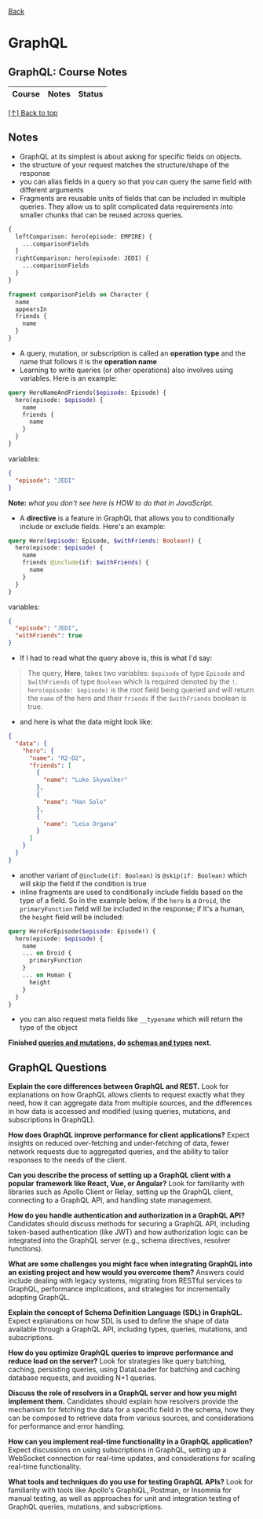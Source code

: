 [Back](https://github.com/coolinmc6/front-end-dev#front-end-development)
<a name="top"></a>

# GraphQL

## GraphQL: Course Notes

<table>
  <thead>
    <tr>
      <th>Course</th>
      <th>Notes</th>
      <th>Status</th>
    </tr>
  <thead>
  <tbody>
    <!-- <tr>
      <td><a href="https://frontendmasters.com/courses/testing-practices-principles/">JavaScript Testing Practices and Principles</a></td>
      <td><a href="https://github.com/coolinmc6/front-end-dev/blob/master/jest/fem-testing-practices-principles.md">Notes</a></td>
      <td><strong>Complete</strong></td>
    </tr> -->
  </tbody>
</table>

[[↑] Back to top](#top)

## Notes

- GraphQL at its simplest is about asking for specific fields on objects.
- the structure of your request matches the structure/shape of the response
- you can alias fields in a query so that you can query the same field with
different arguments
- Fragments are reusable units of fields that can be included in multiple
queries. They allow us to split complicated data requirements into smaller
chunks that can be reused across queries.

```graphql
{
  leftComparison: hero(episode: EMPIRE) {
    ...comparisonFields
  }
  rightComparison: hero(episode: JEDI) {
    ...comparisonFields
  }
}

fragment comparisonFields on Character {
  name
  appearsIn
  friends {
    name
  }
}
```

- A query, mutation, or subscription is called an **operation type** and the name that follows
it is the **operation name**
- Learning to write queries (or other operations) also involves using variables. Here is
an example:

```graphql
query HeroNameAndFriends($episode: Episode) {
  hero(episode: $episode) {
    name
    friends {
      name
    }
  }
}
```
variables:
```json
{
  "episode": "JEDI"
}
```
**Note:** _what you don't see here is HOW to do that in JavaScript._
- A **directive** is a feature in GraphQL that allows you to conditionally include or exclude
fields. Here's an example:

```graphql
query Hero($episode: Episode, $withFriends: Boolean!) {
  hero(episode: $episode) {
    name
    friends @include(if: $withFriends) {
      name
    }
  }
}
```
variables:
```json
{
  "episode": "JEDI",
  "withFriends": true
}
```
- If I had to read what the query above is, this is what I'd say:
> The query, **Hero**, takes two variables: `$episode` of type `Episode` and `$withFriends` of type
`Boolean` which is required denoted by the `!`. `hero(episode: $episode)` is the root field being
queried and will return the `name` of the hero and their `friends` if the `$withFriends` boolean
is true.
- and here is what the data might look like:
```json
{
  "data": {
    "hero": {
      "name": "R2-D2",
      "friends": [
        {
          "name": "Luke Skywalker"
        },
        {
          "name": "Han Solo"
        },
        {
          "name": "Leia Organa"
        }
      ]
    }
  }
}
```
- another variant of `@include(if: Boolean)` is `@skip(if: Boolean)` which will skip the field if
the condition is true
- inline fragments are used to conditionally include fields based on the type of a field. So in the
example below, if the `hero` is a `Droid`, the `primaryFunction` field will be included in the
response; if it's a human, the `height` field will be included:

```graphql
query HeroForEpisode($episode: Episode!) {
  hero(episode: $episode) {
    name
    ... on Droid {
      primaryFunction
    }
    ... on Human {
      height
    }
  }
}
```
- you can also request meta fields like `__typename` which will return the type of the object

**Finished [queries and mutations](https://graphql.org/learn/queries/), do
[schemas and types](https://graphql.org/learn/schema/) next.**



## GraphQL Questions

**Explain the core differences between GraphQL and REST.**
Look for explanations on how GraphQL allows clients to request exactly what they need, how it can
aggregate data from multiple sources, and the differences in how data is accessed and modified
(using queries, mutations, and subscriptions in GraphQL).

**How does GraphQL improve performance for client applications?**
Expect insights on reduced over-fetching and under-fetching of data, fewer
network requests due to aggregated queries, and the ability to tailor responses
to the needs of the client.

**Can you describe the process of setting up a GraphQL client with a popular**
**framework like React, Vue, or Angular?**
Look for familiarity with libraries
such as Apollo Client or Relay, setting up the GraphQL client, connecting to a
GraphQL API, and handling state management.

**How do you handle authentication and authorization in a GraphQL API?**
Candidates should discuss methods for securing a GraphQL API, including
token-based authentication (like JWT) and how authorization logic can be
integrated into the GraphQL server (e.g., schema directives, resolver
functions).

**What are some challenges you might face when integrating GraphQL into an existing project and how would you overcome them?** 
Answers could include
dealing with legacy systems, migrating from RESTful services to GraphQL,
performance implications, and strategies for incrementally adopting GraphQL.

**Explain the concept of Schema Definition Language (SDL) in GraphQL.** 
Expect explanations on how SDL is used to define the shape of data available through a
GraphQL API, including types, queries, mutations, and subscriptions.

**How do you optimize GraphQL queries to improve performance and reduce load on the server?**
Look for strategies like query batching, caching, persisting
queries, using DataLoader for batching and caching database requests, and
avoiding N+1 queries.

**Discuss the role of resolvers in a GraphQL server and how you might implement them.**
Candidates should explain how resolvers provide the mechanism for
fetching the data for a specific field in the schema, how they can be composed
to retrieve data from various sources, and considerations for performance and
error handling.

**How can you implement real-time functionality in a GraphQL application?**
Expect discussions on using subscriptions in GraphQL, setting up a WebSocket
connection for real-time updates, and considerations for scaling real-time
functionality.

**What tools and techniques do you use for testing GraphQL APIs?**
Look for familiarity with tools like Apollo's GraphiQL, Postman, or Insomnia for manual
testing, as well as approaches for unit and integration testing of GraphQL
queries, mutations, and subscriptions.
